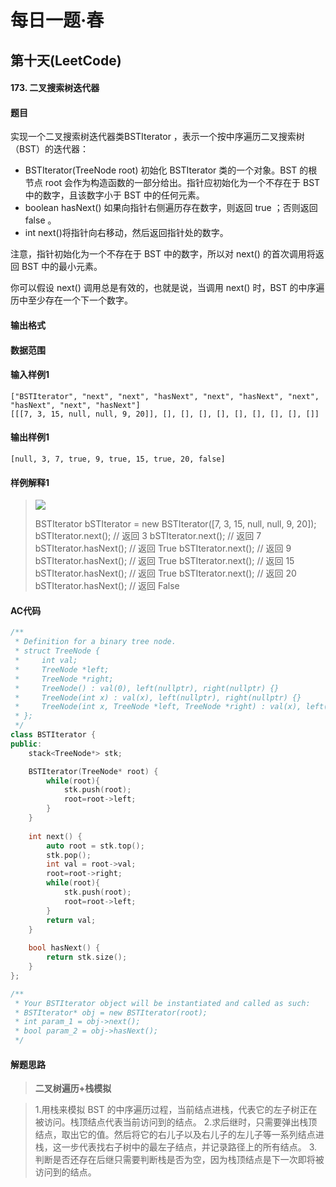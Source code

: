 # 每日一题·春

## 第十天(LeetCode)

#### 173. 二叉搜索树迭代器

#### 题目

实现一个二叉搜索树迭代器类BSTIterator ，表示一个按中序遍历二叉搜索树（BST）的迭代器：

- BSTIterator(TreeNode root) 初始化 BSTIterator 类的一个对象。BST 的根节点 root 会作为构造函数的一部分给出。指针应初始化为一个不存在于 BST 中的数字，且该数字小于 BST 中的任何元素。
- boolean hasNext() 如果向指针右侧遍历存在数字，则返回 true ；否则返回 false 。
- int next()将指针向右移动，然后返回指针处的数字。

注意，指针初始化为一个不存在于 BST 中的数字，所以对 next() 的首次调用将返回 BST 中的最小元素。

你可以假设 next() 调用总是有效的，也就是说，当调用 next() 时，BST 的中序遍历中至少存在一个下一个数字。

#### 输出格式



#### 数据范围



#### 输入样例1

```
["BSTIterator", "next", "next", "hasNext", "next", "hasNext", "next", "hasNext", "next", "hasNext"]
[[[7, 3, 15, null, null, 9, 20]], [], [], [], [], [], [], [], [], []]
```

#### 输出样例1

```
[null, 3, 7, true, 9, true, 15, true, 20, false]
```

#### 样例解释1

> ![](https://assets.leetcode.com/uploads/2018/12/25/bst-tree.png)
>
> BSTIterator bSTIterator = new BSTIterator([7, 3, 15, null, null, 9, 20]);
> bSTIterator.next();    // 返回 3
> bSTIterator.next();    // 返回 7
> bSTIterator.hasNext(); // 返回 True
> bSTIterator.next();    // 返回 9
> bSTIterator.hasNext(); // 返回 True
> bSTIterator.next();    // 返回 15
> bSTIterator.hasNext(); // 返回 True
> bSTIterator.next();    // 返回 20
> bSTIterator.hasNext(); // 返回 False

#### AC代码

```c++
/**
 * Definition for a binary tree node.
 * struct TreeNode {
 *     int val;
 *     TreeNode *left;
 *     TreeNode *right;
 *     TreeNode() : val(0), left(nullptr), right(nullptr) {}
 *     TreeNode(int x) : val(x), left(nullptr), right(nullptr) {}
 *     TreeNode(int x, TreeNode *left, TreeNode *right) : val(x), left(left), right(right) {}
 * };
 */
class BSTIterator {
public:
    stack<TreeNode*> stk;

    BSTIterator(TreeNode* root) {
        while(root){
            stk.push(root);
            root=root->left;
        }
    }
    
    int next() {
        auto root = stk.top();
        stk.pop();
        int val = root->val;
        root=root->right;
        while(root){
            stk.push(root);
            root=root->left;
        }
        return val;
    }
    
    bool hasNext() {
        return stk.size();
    }
};

/**
 * Your BSTIterator object will be instantiated and called as such:
 * BSTIterator* obj = new BSTIterator(root);
 * int param_1 = obj->next();
 * bool param_2 = obj->hasNext();
 */
```

#### 解题思路

> **二叉树遍历+栈模拟**

>1.用栈来模拟 BST 的中序遍历过程，当前结点进栈，代表它的左子树正在被访问。栈顶结点代表当前访问到的结点。
>2.求后继时，只需要弹出栈顶结点，取出它的值。然后将它的右儿子以及右儿子的左儿子等一系列结点进栈，这一步代表找右子树中的最左子结点，并记录路径上的所有结点。
>3.判断是否还存在后继只需要判断栈是否为空，因为栈顶结点是下一次即将被访问到的结点。

